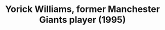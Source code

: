 ---
title: Yorick Williams, former Manchester Giants player (1995)
description: ''
image: /images/yorick-williams.jpeg
dimensions: [420, 613]
tags: 
  - sports
  - black cultures
dateAdded: '2 Jul 2025'
---